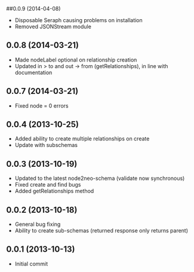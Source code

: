 ##0.0.9 (2014-04-08)
 - Disposable Seraph causing problems on installation
 - Removed JSONStream module

## 0.0.8 (2014-03-21)
 - Made nodeLabel optional on relationship creation
 - Updated in > to and out -> from (getRelationships), in line with documentation

 ## 0.0.7 (2014-03-21)
 - Fixed node = 0 errors

## 0.0.4 (2013-10-25)
  - Added ability to create multiple relationships on create
  - Update with subschemas


## 0.0.3 (2013-10-19)
  - Updated to the latest node2neo-schema (validate now synchronous)
  - Fixed create and find bugs
  - Added getRelationships method



## 0.0.2 (2013-10-18)
  - General bug fixing
  - Ability to create sub-schemas (returned response only returns parent)



## 0.0.1 (2013-10-13)

  - Initial commit